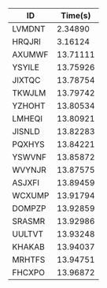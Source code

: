 |ID|Time(s)|
|-|-|
|LVMDNT|2.34890|
|HRQJRI|3.16124|
|AXUMWF|13.71111|
|YSYILE|13.75926|
|JIXTQC|13.78754|
|TKWJLM|13.79742|
|YZHOHT|13.80534|
|LMHEQI|13.80921|
|JISNLD|13.82283|
|PQXHYS|13.84221|
|YSWVNF|13.85872|
|WVYNJR|13.87575|
|ASJXFI|13.89459|
|WCXUMP|13.91794|
|DOMPZP|13.92859|
|SRASMR|13.92986|
|UULTVT|13.93248|
|KHAKAB|13.94037|
|MRHTFS|13.94751|
|FHCXPO|13.96872|
